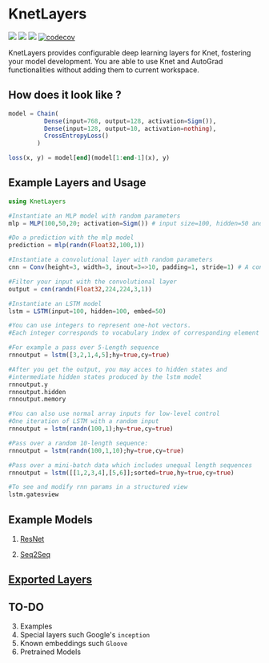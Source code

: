 # KnetLayers

[![](https://img.shields.io/badge/docs-latest-blue.svg)](https://ekinakyurek.github.io/KnetLayers.jl/latest)
[![](https://gitlab.com/JuliaGPU/KnetLayers/badges/master/pipeline.svg)](https://gitlab.com/JuliaGPU/KnetLayers/pipelines)
[![](https://travis-ci.org/ekinakyurek/KnetLayers.jl.svg?branch=master)](https://travis-ci.org/ekinakyurek/KnetLayers.jl)
[![codecov](https://codecov.io/gh/ekinakyurek/KnetLayers.jl/branch/master/graph/badge.svg)](https://codecov.io/gh/ekinakyurek/KnetLayers.jl)

KnetLayers provides configurable deep learning layers for Knet, fostering your model development. You are able to use Knet and AutoGrad functionalities without adding them to current workspace.

## How does it look like ?
```Julia
model = Chain(
          Dense(input=768, output=128, activation=Sigm()),
          Dense(input=128, output=10, activation=nothing),
          CrossEntropyLoss()
        )

loss(x, y) = model[end](model[1:end-1](x), y)
```

## Example Layers and Usage
```JULIA
using KnetLayers

#Instantiate an MLP model with random parameters
mlp = MLP(100,50,20; activation=Sigm()) # input size=100, hidden=50 and output=20

#Do a prediction with the mlp model
prediction = mlp(randn(Float32,100,1))

#Instantiate a convolutional layer with random parameters
cnn = Conv(height=3, width=3, inout=3=>10, padding=1, stride=1) # A conv layer

#Filter your input with the convolutional layer
output = cnn(randn(Float32,224,224,3,1))

#Instantiate an LSTM model
lstm = LSTM(input=100, hidden=100, embed=50)

#You can use integers to represent one-hot vectors.
#Each integer corresponds to vocabulary index of corresponding element in your data.

#For example a pass over 5-Length sequence
rnnoutput = lstm([3,2,1,4,5];hy=true,cy=true)

#After you get the output, you may acces to hidden states and
#intermediate hidden states produced by the lstm model
rnnoutput.y
rnnoutput.hidden
rnnoutput.memory

#You can also use normal array inputs for low-level control
#One iteration of LSTM with a random input
rnnoutput = lstm(randn(100,1);hy=true,cy=true)

#Pass over a random 10-length sequence:
rnnoutput = lstm(randn(100,1,10);hy=true,cy=true)

#Pass over a mini-batch data which includes unequal length sequences
rnnoutput = lstm([[1,2,3,4],[5,6]];sorted=true,hy=true,cy=true)

#To see and modify rnn params in a structured view
lstm.gatesview
```

## Example Models

1) [ResNet](./examples/resnet.jl)

2) [Seq2Seq](./examples/s2smodel.jl)

## [Exported Layers](https://ekinakyurek.github.io/KnetLayers.jl/latest/reference.html#Function-Index-1)

## TO-DO
3) Examples
4) Special layers such Google's `inception`   
5) Known embeddings such `Gloove`   
6) Pretrained Models   
